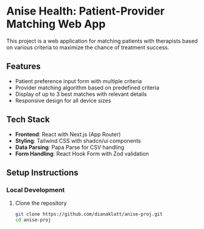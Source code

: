 # Anise Health: Patient-Provider Matching Web App

This project is a web application for matching patients with therapists based on various criteria to maximize the chance of treatment success.

## Features

- Patient preference input form with multiple criteria
- Provider matching algorithm based on predefined criteria
- Display of up to 3 best matches with relevant details
- Responsive design for all device sizes

## Tech Stack

- **Frontend**: React with Next.js (App Router)
- **Styling**: Tailwind CSS with shadcn/ui components
- **Data Parsing**: Papa Parse for CSV handling
- **Form Handling**: React Hook Form with Zod validation

## Setup Instructions

### Local Development

1. Clone the repository
   ```bash
   git clone https://github.com/dianaklatt/anise-proj.git
   cd anise-proj

